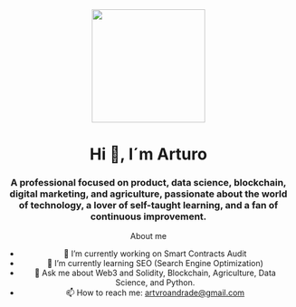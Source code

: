  <div id="header" align="center">
            <img src="https://media.giphy.com/media/L59aKIC2MFyfUfrz3n/giphy.gif" width="200" />
            <h1 align="center"> Hi 👋, I´m Arturo</h1>
            <h3 aling="center">A professional focused on product, data science, blockchain, digital marketing, and agriculture, 
                passionate about the world of technology, a lover of self-taught learning, and a fan of continuous improvement.</h3>

About me

- 🔭 I’m currently working on Smart Contracts Audit
- 🌱 I’m currently learning SEO (Search Engine Optimization)
- 💬 Ask me about Web3 and Solidity, Blockchain, Agriculture, Data Science, and Python.
- 📫 How to reach me: artvroandrade@gmail.com
